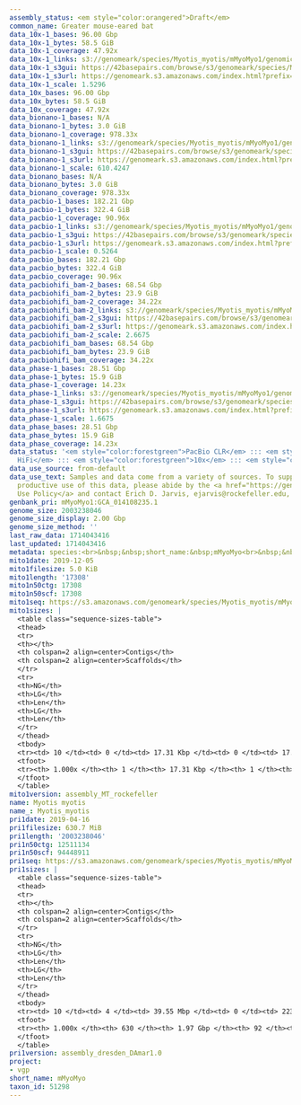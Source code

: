 ```yaml
---
assembly_status: <em style="color:orangered">Draft</em>
common_name: Greater mouse-eared bat
data_10x-1_bases: 96.00 Gbp
data_10x-1_bytes: 58.5 GiB
data_10x-1_coverage: 47.92x
data_10x-1_links: s3://genomeark/species/Myotis_myotis/mMyoMyo1/genomic_data/10x/<br>
data_10x-1_s3gui: https://42basepairs.com/browse/s3/genomeark/species/Myotis_myotis/mMyoMyo1/genomic_data/10x/
data_10x-1_s3url: https://genomeark.s3.amazonaws.com/index.html?prefix=species/Myotis_myotis/mMyoMyo1/genomic_data/10x/
data_10x-1_scale: 1.5296
data_10x_bases: 96.00 Gbp
data_10x_bytes: 58.5 GiB
data_10x_coverage: 47.92x
data_bionano-1_bases: N/A
data_bionano-1_bytes: 3.0 GiB
data_bionano-1_coverage: 978.33x
data_bionano-1_links: s3://genomeark/species/Myotis_myotis/mMyoMyo1/genomic_data/bionano/<br>
data_bionano-1_s3gui: https://42basepairs.com/browse/s3/genomeark/species/Myotis_myotis/mMyoMyo1/genomic_data/bionano/
data_bionano-1_s3url: https://genomeark.s3.amazonaws.com/index.html?prefix=species/Myotis_myotis/mMyoMyo1/genomic_data/bionano/
data_bionano-1_scale: 610.4247
data_bionano_bases: N/A
data_bionano_bytes: 3.0 GiB
data_bionano_coverage: 978.33x
data_pacbio-1_bases: 182.21 Gbp
data_pacbio-1_bytes: 322.4 GiB
data_pacbio-1_coverage: 90.96x
data_pacbio-1_links: s3://genomeark/species/Myotis_myotis/mMyoMyo1/genomic_data/pacbio/<br>
data_pacbio-1_s3gui: https://42basepairs.com/browse/s3/genomeark/species/Myotis_myotis/mMyoMyo1/genomic_data/pacbio/
data_pacbio-1_s3url: https://genomeark.s3.amazonaws.com/index.html?prefix=species/Myotis_myotis/mMyoMyo1/genomic_data/pacbio/
data_pacbio-1_scale: 0.5264
data_pacbio_bases: 182.21 Gbp
data_pacbio_bytes: 322.4 GiB
data_pacbio_coverage: 90.96x
data_pacbiohifi_bam-2_bases: 68.54 Gbp
data_pacbiohifi_bam-2_bytes: 23.9 GiB
data_pacbiohifi_bam-2_coverage: 34.22x
data_pacbiohifi_bam-2_links: s3://genomeark/species/Myotis_myotis/mMyoMyo2/genomic_data/pacbio_hifi/<br>
data_pacbiohifi_bam-2_s3gui: https://42basepairs.com/browse/s3/genomeark/species/Myotis_myotis/mMyoMyo2/genomic_data/pacbio_hifi/
data_pacbiohifi_bam-2_s3url: https://genomeark.s3.amazonaws.com/index.html?prefix=species/Myotis_myotis/mMyoMyo2/genomic_data/pacbio_hifi/
data_pacbiohifi_bam-2_scale: 2.6675
data_pacbiohifi_bam_bases: 68.54 Gbp
data_pacbiohifi_bam_bytes: 23.9 GiB
data_pacbiohifi_bam_coverage: 34.22x
data_phase-1_bases: 28.51 Gbp
data_phase-1_bytes: 15.9 GiB
data_phase-1_coverage: 14.23x
data_phase-1_links: s3://genomeark/species/Myotis_myotis/mMyoMyo1/genomic_data/phase/<br>
data_phase-1_s3gui: https://42basepairs.com/browse/s3/genomeark/species/Myotis_myotis/mMyoMyo1/genomic_data/phase/
data_phase-1_s3url: https://genomeark.s3.amazonaws.com/index.html?prefix=species/Myotis_myotis/mMyoMyo1/genomic_data/phase/
data_phase-1_scale: 1.6675
data_phase_bases: 28.51 Gbp
data_phase_bytes: 15.9 GiB
data_phase_coverage: 14.23x
data_status: '<em style="color:forestgreen">PacBio CLR</em> ::: <em style="color:forestgreen">PacBio
  HiFi</em> ::: <em style="color:forestgreen">10x</em> ::: <em style="color:forestgreen">Phase</em>'
data_use_source: from-default
data_use_text: Samples and data come from a variety of sources. To support fair and
  productive use of this data, please abide by the <a href="https://genome10k.soe.ucsc.edu/data-use-policies/">Data
  Use Policy</a> and contact Erich D. Jarvis, ejarvis@rockefeller.edu, with any questions.
genbank_pri: mMyoMyo1:GCA_014108235.1
genome_size: 2003238046
genome_size_display: 2.00 Gbp
genome_size_method: ''
last_raw_data: 1714043416
last_updated: 1714043416
metadata: species:<br>&nbsp;&nbsp;short_name:&nbsp;mMyoMyo<br>&nbsp;&nbsp;name:&nbsp;Myotis&nbsp;myotis<br>&nbsp;&nbsp;taxon_id:&nbsp;51298<br>&nbsp;&nbsp;common_name:&nbsp;Greater&nbsp;mouse-eared&nbsp;bat<br>&nbsp;&nbsp;order:<br>&nbsp;&nbsp;&nbsp;&nbsp;name:&nbsp;Chiroptera<br>&nbsp;&nbsp;family:<br>&nbsp;&nbsp;&nbsp;&nbsp;name:&nbsp;Vespertilionidae<br>&nbsp;&nbsp;individuals:<br>&nbsp;&nbsp;&nbsp;&nbsp;-&nbsp;short_name:&nbsp;mMyoMyo1<br>&nbsp;&nbsp;&nbsp;&nbsp;-&nbsp;short_name:&nbsp;mMyoMyo2<br>&nbsp;&nbsp;&nbsp;&nbsp;&nbsp;&nbsp;biosample_id:&nbsp;SAMEA114088889<br>&nbsp;&nbsp;&nbsp;&nbsp;&nbsp;&nbsp;sex:&nbsp;male<br>&nbsp;&nbsp;genome_size:<br>&nbsp;&nbsp;genome_size_method:<br>&nbsp;&nbsp;project:&nbsp;[&nbsp;vgp&nbsp;]<br>
mito1date: 2019-12-05
mito1filesize: 5.0 KiB
mito1length: '17308'
mito1n50ctg: 17308
mito1n50scf: 17308
mito1seq: https://s3.amazonaws.com/genomeark/species/Myotis_myotis/mMyoMyo1/assembly_MT_rockefeller/mMyoMyo1.MT.20191205.fasta.gz
mito1sizes: |
  <table class="sequence-sizes-table">
  <thead>
  <tr>
  <th></th>
  <th colspan=2 align=center>Contigs</th>
  <th colspan=2 align=center>Scaffolds</th>
  </tr>
  <tr>
  <th>NG</th>
  <th>LG</th>
  <th>Len</th>
  <th>LG</th>
  <th>Len</th>
  </tr>
  </thead>
  <tbody>
  <tr><td> 10 </td><td> 0 </td><td> 17.31 Kbp </td><td> 0 </td><td> 17.31 Kbp </td></tr><tr><td> 20 </td><td> 0 </td><td> 17.31 Kbp </td><td> 0 </td><td> 17.31 Kbp </td></tr><tr><td> 30 </td><td> 0 </td><td> 17.31 Kbp </td><td> 0 </td><td> 17.31 Kbp </td></tr><tr><td> 40 </td><td> 0 </td><td> 17.31 Kbp </td><td> 0 </td><td> 17.31 Kbp </td></tr><tr style="background-color:#cccccc;"><td> 50 </td><td> 0 </td><td style="background-color:#ff8888;"> 17.31 Kbp </td><td> 0 </td><td style="background-color:#ff8888;"> 17.31 Kbp </td></tr><tr><td> 60 </td><td> 0 </td><td> 17.31 Kbp </td><td> 0 </td><td> 17.31 Kbp </td></tr><tr><td> 70 </td><td> 0 </td><td> 17.31 Kbp </td><td> 0 </td><td> 17.31 Kbp </td></tr><tr><td> 80 </td><td> 0 </td><td> 17.31 Kbp </td><td> 0 </td><td> 17.31 Kbp </td></tr><tr><td> 90 </td><td> 0 </td><td> 17.31 Kbp </td><td> 0 </td><td> 17.31 Kbp </td></tr><tr><td> 100 </td><td> 0 </td><td> 17.31 Kbp </td><td> 0 </td><td> 17.31 Kbp </td></tr></tbody>
  <tfoot>
  <tr><th> 1.000x </th><th> 1 </th><th> 17.31 Kbp </th><th> 1 </th><th> 17.31 Kbp </th></tr>
  </tfoot>
  </table>
mito1version: assembly_MT_rockefeller
name: Myotis myotis
name_: Myotis_myotis
pri1date: 2019-04-16
pri1filesize: 630.7 MiB
pri1length: '2003238046'
pri1n50ctg: 12511134
pri1n50scf: 94448911
pri1seq: https://s3.amazonaws.com/genomeark/species/Myotis_myotis/mMyoMyo1/assembly_dresden_DAmar1.0/mMyoMyo1.pri.asm.20190416.fasta.gz
pri1sizes: |
  <table class="sequence-sizes-table">
  <thead>
  <tr>
  <th></th>
  <th colspan=2 align=center>Contigs</th>
  <th colspan=2 align=center>Scaffolds</th>
  </tr>
  <tr>
  <th>NG</th>
  <th>LG</th>
  <th>Len</th>
  <th>LG</th>
  <th>Len</th>
  </tr>
  </thead>
  <tbody>
  <tr><td> 10 </td><td> 4 </td><td> 39.55 Mbp </td><td> 0 </td><td> 223.37 Mbp </td></tr><tr><td> 20 </td><td> 10 </td><td> 30.73 Mbp </td><td> 1 </td><td> 217.76 Mbp </td></tr><tr><td> 30 </td><td> 17 </td><td> 23.87 Mbp </td><td> 2 </td><td> 213.72 Mbp </td></tr><tr><td> 40 </td><td> 27 </td><td> 18.23 Mbp </td><td> 4 </td><td> 111.27 Mbp </td></tr><tr style="background-color:#cccccc;"><td> 50 </td><td> 40 </td><td style="background-color:#88ff88;"> 12.51 Mbp </td><td> 6 </td><td style="background-color:#88ff88;"> 94.45 Mbp </td></tr><tr><td> 60 </td><td> 58 </td><td> 9.53 Mbp </td><td> 8 </td><td> 92.78 Mbp </td></tr><tr><td> 70 </td><td> 83 </td><td> 5.65 Mbp </td><td> 10 </td><td> 78.48 Mbp </td></tr><tr><td> 80 </td><td> 128 </td><td> 3.44 Mbp </td><td> 13 </td><td> 55.60 Mbp </td></tr><tr><td> 90 </td><td> 210 </td><td> 1.57 Mbp </td><td> 17 </td><td> 43.54 Mbp </td></tr><tr><td> 100 </td><td> 629 </td><td> 3.54 Kbp </td><td> 91 </td><td> 15.96 Kbp </td></tr></tbody>
  <tfoot>
  <tr><th> 1.000x </th><th> 630 </th><th> 1.97 Gbp </th><th> 92 </th><th> 2.00 Gbp </th></tr>
  </tfoot>
  </table>
pri1version: assembly_dresden_DAmar1.0
project:
- vgp
short_name: mMyoMyo
taxon_id: 51298
---
```

